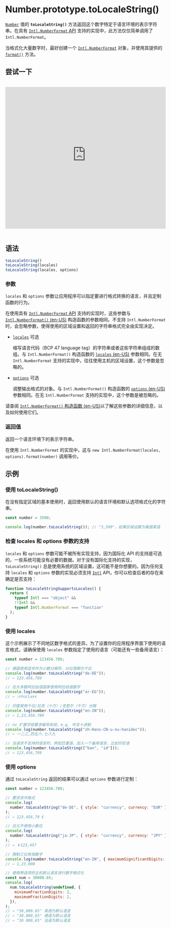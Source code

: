 # Number.prototype.toLocaleString()

[`Number`](https://developer.mozilla.org/zh-CN/docs/Web/JavaScript/Reference/Global_Objects/Number) 值的 **`toLocaleString()`** 方法返回这个数字特定于语言环境的表示字符串。在具有 [`Intl.NumberFormat` API](https://developer.mozilla.org/zh-CN/docs/Web/JavaScript/Reference/Global_Objects/Intl/NumberFormat) 支持的实现中，此方法仅仅简单调用了 `Intl.NumberFormat`。

当格式化大量数字时，最好创建一个 [`Intl.NumberFormat`](https://developer.mozilla.org/zh-CN/docs/Web/JavaScript/Reference/Global_Objects/Intl/NumberFormat) 对象，并使用其提供的 [`format()`](https://developer.mozilla.org/zh-CN/docs/Web/JavaScript/Reference/Global_Objects/Intl/NumberFormat/format) 方法。

## 尝试一下

<iframe class="interactive is-js-height" height="200" src="https://interactive-examples.mdn.mozilla.net/pages/js/number-tolocalestring.html" title="MDN Web Docs Interactive Example" loading="lazy" data-readystate="complete" style="box-sizing: border-box; border: 0px; max-width: 100%; width: 765.719px; background-color: var(--background-secondary); border-radius: var(--elem-radius); color: var(--text-primary); height: 444px; margin: 1rem 0px; padding: 0px;"></iframe>

## 语法

```js
toLocaleString()
toLocaleString(locales)
toLocaleString(locales, options)
```

### 参数

`locales` 和 `options` 参数让应用程序可以指定要进行格式转换的语言，并且定制函数的行为。

在使用具有 [`Intl.NumberFormat` API](https://developer.mozilla.org/zh-CN/docs/Web/JavaScript/Reference/Global_Objects/Intl/NumberFormat) 支持的实现时，这些参数与 [`Intl.NumberFormat()` (en-US)](https://developer.mozilla.org/en-US/docs/Web/JavaScript/Reference/Global_Objects/Intl/NumberFormat/NumberFormat) 构造函数的参数相同。不支持 `Intl.NumberFormat` 时，会忽略参数，使得使用的区域设置和返回的字符串格式完全由实现决定。

-   [`locales`](https://developer.mozilla.org/zh-CN/docs/Web/JavaScript/Reference/Global_Objects/Number/toLocaleString#locales) 可选

    缩写语言代码（BCP 47 language tag）的字符串或者这些字符串组成的数组。与 `Intl.NumberFormat()` 构造函数的 [`locales` (en-US)](https://developer.mozilla.org/en-US/docs/Web/JavaScript/Reference/Global_Objects/Intl/NumberFormat/NumberFormat) 参数相同。在无 `Intl.NumberFormat` 支持的实现中，往往使用主机的区域设置，这个参数是忽略的。

-   [`options`](https://developer.mozilla.org/zh-CN/docs/Web/JavaScript/Reference/Global_Objects/Number/toLocaleString#options) 可选

    调整输出格式的对象。与 `Intl.NumberFormat()` 构造函数的 [`options` (en-US)](https://developer.mozilla.org/en-US/docs/Web/JavaScript/Reference/Global_Objects/Intl/NumberFormat/NumberFormat) 参数相同。在无 `Intl.NumberFormat` 支持的实现中，这个参数是被忽略的。

请查阅 [`Intl.NumberFormat()` 构造函数 (en-US)](https://developer.mozilla.org/en-US/docs/Web/JavaScript/Reference/Global_Objects/Intl/NumberFormat/NumberFormat)以了解这些参数的详细信息，以及如何使用它们。

### 返回值

返回一个语言环境下的表示字符串。

在使用 `Intl.NumberFormat` 的实现中，这与 `new Intl.NumberFormat(locales, options).format(number)` 调用等价。

## 示例

### 使用 toLocaleString()

在没有指定区域的基本使用时，返回使用默认的语言环境和默认选项格式化的字符串。

```js
const number = 3500;

console.log(number.toLocaleString()); // "3,500"，如果区域设置为美国英语
```

### 检查 locales 和 options 参数的支持

`locales` 和 `options` 参数可能不被所有实现支持，因为国际化 API 的支持是可选的，一些系统可能没有必要的数据。对于没有国际化支持的实现，`toLocaleString()` 总是使用系统的区域设置，这可能不是你想要的。因为任何支持 `locales` 和 `options` 参数的实现必须支持 [`Intl`](https://developer.mozilla.org/zh-CN/docs/Web/JavaScript/Reference/Global_Objects/Intl) API，你可以检查后者的存在来确定是否支持：

```js
function toLocaleStringSupportsLocales() {
  return (
    typeof Intl === "object" &&
    !!Intl &&
    typeof Intl.NumberFormat === "function"
  );
}
```

### 使用 locales

这个示例展示了不同地区数字格式的差异。为了设置你的应用程序界面下使用的语言格式，请确保使用 `locales` 参数指定了使用的语言（可能还有一些备用语言）：

```js
const number = 123456.789;

// 德国使用逗号作为小数分隔符，分位周期为千位
console.log(number.toLocaleString("de-DE"));
// → 123.456,789

// 在大多数阿拉伯语国家使用阿拉伯语数字
console.log(number.toLocaleString("ar-EG"));
// → ١٢٣٤٥٦٫٧٨٩

// 印度使用千位/拉克（十万）/克若尔（千万）分隔
console.log(number.toLocaleString("en-IN"));
// → 1,23,456.789

// nu 扩展字段要求编号系统，e.g. 中文十进制
console.log(number.toLocaleString("zh-Hans-CN-u-nu-hanidec"));
// → 一二三,四五六.七八九

// 当请求不支持的语言时，例如巴厘语，加入一个备用语言，比如印尼语
console.log(number.toLocaleString(["ban", "id"]));
// → 123.456,789
```

### 使用 options

通过 `toLocaleString` 返回的结果可以通过 `options` 参数进行定制：

```js
const number = 123456.789;

// 要求货币格式
console.log(
  number.toLocaleString("de-DE", { style: "currency", currency: "EUR" }),
);
// → 123.456,79 €

// 日元不使用小数位
console.log(
  number.toLocaleString("ja-JP", { style: "currency", currency: "JPY" }),
);
// → ￥123,457

// 限制三位有效数字
console.log(number.toLocaleString("en-IN", { maximumSignificantDigits: 3 }));
// → 1,23,000

// 使用带选项的主机默认语言进行数字格式化
const num = 30000.65;
console.log(
  num.toLocaleString(undefined, {
    minimumFractionDigits: 2,
    maximumFractionDigits: 2,
  }),
);
// → "30,000.65" 英语为默认语言
// → "30.000,65" 德语为默认语言
// → "30 000,65" 法语为默认语言
```